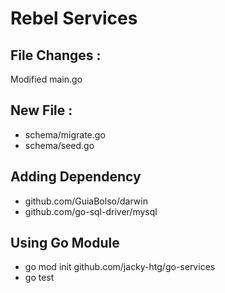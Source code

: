 # Rebel Services

## File Changes :
Modified main.go

## New File :
- schema/migrate.go
- schema/seed.go

## Adding Dependency
- github.com/GuiaBolso/darwin
- github.com/go-sql-driver/mysql

## Using Go Module
- go mod init github.com/jacky-htg/go-services
- go test 